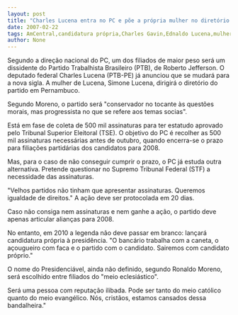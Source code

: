 ```yaml
---
layout: post
title: "Charles Lucena entra no PC e põe a própria mulher no diretório de Pernambuco"
date: 2007-02-22
tags: AmCentral,candidatura própria,Charles Gavin,Ednaldo Lucena,mulher,pernambuco,poeta
author: None
---
```


Segundo a direção nacional do PC, um dos filiados de maior peso será um dissidente do Partido Trabalhista Brasileiro (PTB), de Roberto Jefferson. 
O deputado federal Charles Lucena (PTB-PE) já anunciou que se mudará para a nova sigla. A mulher de Lucena, Simone Lucena, dirigirá o diretório do partido em Pernambuco.

Segundo Moreno, o partido será \"conservador no tocante às questões morais, mas progressista no que se refere aos temas socias\".

Está em fase de coleta de 500 mil assinaturas para ter estatudo aprovado pelo Tribunal Superior Eleitoral (TSE). O objetivo do PC é recolher as 500 mil assinaturas necessárias antes de outubro, quando encerra-se o prazo para filiações partidárias dos candidatos para 2008.

Mas, para o caso de não conseguir cumprir o prazo, o PC já estuda outra alternativa. Pretende questionar no Supremo Tribunal Federal (STF) a necessidade das assinaturas. 

\"Velhos partidos não tinham que apresentar assinaturas. Queremos igualdade de direitos.\" A ação deve ser protocolada em 20 dias.

Caso não consiga nem assinaturas e nem ganhe a ação, o partido deve apenas articular alianças para 2008. 

No entanto, em 2010 a legenda não deve passar em branco: lançará candidatura própria à presidência. \"O bancário trabalha com a caneta, o açougueiro com faca e o partido com o candidato. Sairemos com candidato próprio.\"

O nome do Presidenciável, ainda não definido, segundo Ronaldo Moreno, será escolhido entre filiados do \"meio eclesiástico\". 

Será uma pessoa com reputação ilibada. Pode ser tanto do meio católico quanto do meio evangélico. Nós, cristãos, estamos cansados dessa bandalheira.\"  